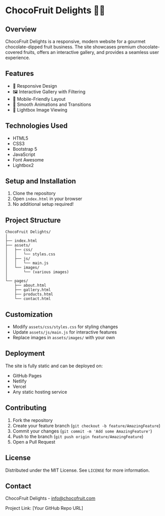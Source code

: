 # ChocoFruit Delights 🍫🍉

## Overview
ChocoFruit Delights is a responsive, modern website for a gourmet chocolate-dipped fruit business. The site showcases premium chocolate-covered fruits, offers an interactive gallery, and provides a seamless user experience.

## Features
- 🎨 Responsive Design
- 🖼️ Interactive Gallery with Filtering
- 📱 Mobile-Friendly Layout
- 🍫 Smooth Animations and Transitions
- 📸 Lightbox Image Viewing

## Technologies Used
- HTML5
- CSS3
- Bootstrap 5
- JavaScript
- Font Awesome
- Lightbox2

## Setup and Installation
1. Clone the repository
2. Open `index.html` in your browser
3. No additional setup required!

## Project Structure
```
ChocoFruit Delights/
│
├── index.html
├── assets/
│   ├── css/
│   │   └── styles.css
│   ├── js/
│   │   └── main.js
│   └── images/
│       └── (various images)
│
└── pages/
    ├── about.html
    ├── gallery.html
    ├── products.html
    └── contact.html
```

## Customization
- Modify `assets/css/styles.css` for styling changes
- Update `assets/js/main.js` for interactive features
- Replace images in `assets/images/` with your own

## Deployment
The site is fully static and can be deployed on:
- GitHub Pages
- Netlify
- Vercel
- Any static hosting service

## Contributing
1. Fork the repository
2. Create your feature branch (`git checkout -b feature/AmazingFeature`)
3. Commit your changes (`git commit -m 'Add some AmazingFeature'`)
4. Push to the branch (`git push origin feature/AmazingFeature`)
5. Open a Pull Request

## License
Distributed under the MIT License. See `LICENSE` for more information.

## Contact
ChocoFruit Delights - info@chocofruit.com

Project Link: [Your GitHub Repo URL]
